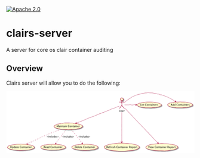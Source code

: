 [![Apache 2.0](https://img.shields.io/github/license/Netflix/osstracker.svg)](http://www.apache.org/licenses/LICENSE-2.0)

# clairs-server
A server for core os clair container auditing

## Overview
Clairs server will allow you to do the following:

![Usecase diagram - Overview](diagrams/overview.png "Use Case")

##

